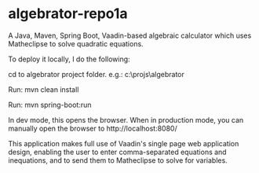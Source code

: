 # algebrator-repo1a
A Java, Maven, Spring Boot, Vaadin-based algebraic calculator which uses Matheclipse to solve quadratic equations.

To deploy it locally, I do the following:

cd to algebrator project folder. e.g.: c:\projs\algebrator

Run: mvn clean install

Run: mvn spring-boot:run

In dev mode, this opens the browser. When in production mode, you can manually open the browser to http://localhost:8080/

This application makes full use of Vaadin's single page web application design, enabling the user to enter comma-separated equations and inequations, and to send them to Matheclipse to solve for variables.